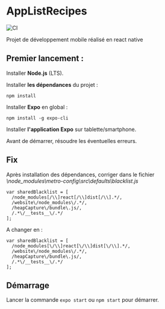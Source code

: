 # AppListRecipes

![CI](https://github.com/dany-sanchez/AppListRecipes/workflows/CI/badge.svg?branch=master)

Projet de développement mobile réalisé en react native

## Premier lancement :

Installer **Node.js** (LTS).

Installer **les dépendances** du projet :
```
npm install
```

Installer **Expo** en global :
```
npm install -g expo-cli
```

Installer **l'application Expo** sur tablette/smartphone.

Avant de démarrer, résoudre les éventuelles erreurs.

## Fix

Après installation des dépendances, corriger dans le fichier *\node_modules\metro-config\src\defaults\blacklist.js*

```
var sharedBlacklist = [
  /node_modules[/\\]react[/\\]dist[/\\].*/,
  /website\/node_modules\/.*/,
  /heapCapture\/bundle\.js/,
  /.*\/__tests__\/.*/
];
```

A changer en :

```
var sharedBlacklist = [
  /node_modules[\/\\]react[\/\\]dist[\/\\].*/,
  /website\/node_modules\/.*/,
  /heapCapture\/bundle\.js/,
  /.*\/__tests__\/.*/
];
```

## Démarrage

Lancer la commande ``` expo start ``` ou ``` npm start ``` pour démarrer.

